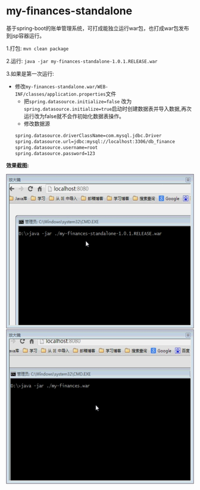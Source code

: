 my-finances-standalone
======================

基于spring-boot的账单管理系统，可打成能独立运行war包，也打成war包发布到jsp容器运行。


 1.打包: `mvn clean package` 
 
 2.运行: `java -jar my-finances-standalone-1.0.1.RELEASE.war`

 3.如果是第一次运行:

 - 修改`my-finances-standalone.war/WEB-INF/classes/application.properties`文件
    - 把`spring.datasource.initialize=false` 改为 `spring.datasource.initialize=true`启动时创建数据表并导入数据,再次运行改为false就不会作初始化数据表操作。
    - 修改数据源
    ```
    spring.datasource.driverClassName=com.mysql.jdbc.Driver
    spring.datasource.url=jdbc:mysql://localhost:3306/db_finance
    spring.datasource.username=root
    spring.datasource.password=123
    ```
 
**效果截图:**

![my-finances-standalone](./doc/a.gif)
![my-finances-standalone](./doc/b.gif)